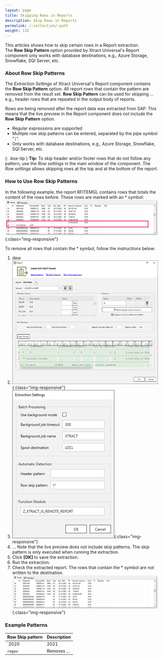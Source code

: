 ```yaml
---
layout: page
title: Skipping Rows in Reports
description: Skip Rows in Reports
permalink: /:collection/:path
weight: 132
---
```


This articles shows how to skip certain rows in a Report extraction.<br>
The **Row Skip Pattern** option provided by Xtract Universal's Report component only works with database destinations, e.g., Azure Storage, Snowflake, SQl Server, etc.

### About Row Skip Patterns

The *Extraction Settings* of Xtract Universal's Report component contains the **Row Skip Pattern** option.
All report rows that contain the pattern are removed from the result set. 
**Row Skip Pattern** can be used for skipping ... e.g., header rows that are repeated in the output body of reports.

Rows are being removed after the report data was extracted from SAP. 
This means that the live preview in the Report component does not include the **Row Skip Pattern** option.

- Regular expressions are supported
- Multiple row skip patterns can be entered, separated by the pipe symbol "`|`".
- Only works with database destinations, e.g., Azure Storage, Snowflake, SQl Server, etc.

{: .box-tip }
**Tip:** To skip header and/or footer rows that do not follow any pattern, use the *Row settings* in the main window of the component.
The *Row settings* allows skipping rows at the top and at the bottom of the report.

### How to Use Row Skip Patterns

In the following example, the report RFITEMGL contains rows that totals the content of the rows before. 
These rows are marked with an * symbol: <br>
![report-no-skip-rows](/img/contents/xu/report-no-skip-rows.png){:class="img-responsive"}

To remove all rows that contain the * symbol, follow the instructions below:

1. dew
2. ![report-no-skip-rows](/img/contents/xu/report-skip-rows-preview.png){:class="img-responsive"}
3. ![report-no-skip-rows](/img/contents/xu/report-skip-rows-settings.png){:class="img-responsive"}
4. ... Note that the live preview does not include skip patterns. The skip pattern is only executed when running the extraction.
5. Click **[OK]** to save the extraction.
6. Run the extraction. 
5. Check the extracted report. The rows that contain the * symbol are not written to the destination.<br>
![report-no-skip-rows](/img/contents/xu/report-skip-rows.png){:class="img-responsive"}

### Example Patterns

Row Skip pattern | Description
----------------|-------------
`2020|2021|-|Sum`| Removes all rows containing ‘2020’, ‘2021’, ‘-‘ and ‘Sum’.
`regex`| Removes ...